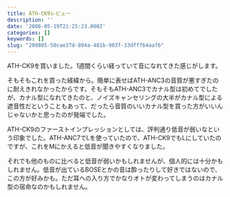 ```yaml
---
title: ATH-CK9レビュー
description: ''
date: '2008-05-19T21:25:23.000Z'
categories: []
keywords: []
slug: "200805-50cae37d-894a-481b-903f-33dfff64aaf6"
---
```

ATH-CK9を買いました。1週間くらい経っていて音になれてきた感じがします。

そもそもこれを買った経緯から。簡単に表せばATH-ANC3の音質が悪すぎたのに耐えきれなかったからです。そもそもATH-ANC3でカナル型は初めてでしたが、カナル型になれてきたのと、ノイズキャンセリングの大半がカナル型による遮音性だということもあって、だったら音質のいいカナル型を買った方がいいんじゃないかと思ったのが発端でした。

ATH-CK9のファーストインプレッションとしては、評判通り低音が弱いなという印象でした。ATH-ANC7でLを使っていたので、ATH-CK9でもLにしていたのですが、これをMにかえると低音が聞きやすくなりました。

それでも他のものに比べると低音が弱いかもしれませんが、個人的には十分かもしれません。低音が出ているBOSEとかの音は酔ったりして好きではないので、この方が好みかも。ただ耳への入り方でかなりオトが変わってしまうのはカナル型の宿命なのかもしれません。